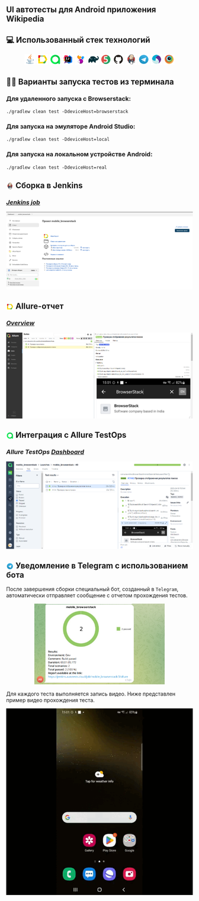 ##  UI автотесты для Android приложения Wikipedia

## :computer: Использованный стек технологий

<p align="center">
<img width="6%" title="Java" src="src/test/resources/img/logo/Java.svg">
<img width="6%" title="Allure Report" src="src/test/resources/img/logo/Allure_Report.svg">
<img width="6%" title="Allure TestOps" src="src/test/resources/img/logo/AllureTestOps.svg">
<img width="6%" title="IntelliJ IDEA" src="src/test/resources/img/logo/Intelij_IDEA.svg">
<img width="6%" title="Selenide" src="src/test/resources/img/logo/Selenide.svg">
<img width="6%" title="Gradle" src="src/test/resources/img/logo/Gradle.svg">
<img width="6%" title="JUnit5" src="src/test/resources/img/logo/JUnit5.svg">
<img width="6%" title="GitHub" src="src/test/resources/img/logo/GitHub.svg">
<img width="6%" title="Jenkins" src="src/test/resources/img/logo/Jenkins.svg">
<img width="6%" title="Telegram" src="src/test/resources/img/logo/Telegram.svg">
<img width="6%" title="Appium" src="src/test/resources/img/logo/Appium.png">
<img width="6%" title="Browserstack" src="src/test/resources/img/logo/Browserstack.png">
</p>

## :running_woman: Варианты запуска тестов из терминала

### Для удаленного запуска с Browserstack:
```
./gradlew clean test -DdeviceHost=browserstack
```
### Для запуска на эмуляторе Android Studio:
```
./gradlew clean test -DdeviceHost=local
```
### Для запуска на локальном устройстве Android:
```
./gradlew clean test -DdeviceHost=real
```

## <img width="4%" style="vertical-align:middle" title="Jenkins" src="src/test/resources/img/logo/Jenkins.svg"> Сборка в Jenkins
### <a target="_blank" href="https://jenkins.autotests.cloud/job/mobile_browserstack/">*Jenkins job*</a>

<p align="center">
<img title="Jenkins Build" src="src/test/resources/img/screenshots/jenkinsBuild.png">
</p>

## <img width="4%" style="vertical-align:middle" title="Allure Report" src="src/test/resources/img/logo/Allure_Report.svg"> Allure-отчет
### <a target="_blank" href="https://jenkins.autotests.cloud/job/mobile_browserstack/3/allure/#suites/64fbf7b5c40e21e96b63c268953d5ea5/6fedd44f40eb8f95/">*Overview*</a>

<p align="center">
<img title="Allure Overview" src="src/test/resources/img/screenshots/allureReportMain.png">
</p>

## <img width="4%" style="vertical-align:middle" title="TestOps" src="src/test/resources/img/logo/AllureTestOps.svg"> Интеграция с Allure TestOps
### *Allure TestOps* <a target="_blank" href="https://allure.autotests.cloud/project/2198/dashboards">*Dashboard*</a>

<p align="center">  
<img title="Allure TestOps Dashboard" src="src/test/resources/img/screenshots/allureTestOpsDashboard.png">  
</p> 

## <img width="4%" style="vertical-align:middle" title="Telegram" src="src/test/resources/img/logo/Telegram.svg"> Уведомление в Telegram с использованием бота

После завершения сборки специальный бот, созданный в <code>Telegram</code>, автоматически отправляет сообщение с отчетом прохождения тестов.

<p align="center">
<img width="70%" title="Telegram Notifications" src="src/test/resources/img/screenshots/notificationTelegram.png">
</p>

Для каждого теста выполняется запись видео. Ниже представлен пример видео прохождения теста.
<p align="center">
  <img title="Selenoid Video" src="src/test/resources/img/screenshots/video.gif">
</p>

